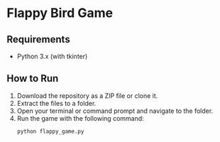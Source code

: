 # Flappy Bird Game

## Requirements
- Python 3.x (with tkinter)

## How to Run
1. Download the repository as a ZIP file or clone it.
2. Extract the files to a folder.
3. Open your terminal or command prompt and navigate to the folder.
4. Run the game with the following command:
   ```bash
   python flappy_game.py

